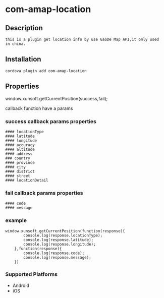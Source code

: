 <!--
# license: Licensed to the Apache Software Foundation (ASF) under one
#         or more contributor license agreements.  See the NOTICE file
#         distributed with this work for additional information
#         regarding copyright ownership.  The ASF licenses this file
#         to you under the Apache License, Version 2.0 (the
#         "License"); you may not use this file except in compliance
#         with the License.  You may obtain a copy of the License at
#
#           http://www.apache.org/licenses/LICENSE-2.0
#
#         Unless required by applicable law or agreed to in writing,
#         software distributed under the License is distributed on an
#         "AS IS" BASIS, WITHOUT WARRANTIES OR CONDITIONS OF ANY
#         KIND, either express or implied.  See the License for the
#         specific language governing permissions and limitations
#         under the License.
-->


# com-amap-location

## Description
	this is a plugin get location info by use GaoDe Map API,it only used in china.


## Installation

    cordova plugin add com-amap-location

## Properties

window.xunsoft.getCurrentPosition(success,fail);

callback function have a params

### success callback params properties
	#### locationType
	#### latitude
	#### longitude
	#### accuracy
	#### altitude
	#### address
	### country
	#### province
	#### city
	#### district
	#### street
	#### locationDetail

### fail callback params properties
	#### code
	#### message

### example
	window.xunsoft.getCurrentPosition(function(response){
			console.log(response.locationType);
			console.log(response.latitude);
			console.log(response.longitude);
		},function(response){
			console.log(response.code);
			console.log(response.message);
		})

### Supported Platforms
- Android
- iOS


